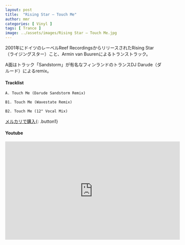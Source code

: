 ```yaml
---
layout: post
title:  "Rising Star – Touch Me"
author: mmr
categories: [ Vinyl ]
tags: [ Trance ]
image: ../assets/images/Rising Star – Touch Me.jpg
---
```


2001年にドイツのレーベルReef RecordingsからリリースされたRising Star（ライジングスター）こと、Armin van Buurenによるトランストラック。

A面はトラック「Sandstorm」が有名なフィンランドのトランスDJ Darude（ダルード）によるremix。

#### Tracklist
```md
A. Touch Me (Darude Sandstorm Remix)

B1. Touch Me (Wavestate Remix)

B2. Touch Me (12" Vocal Mix)
```

[メルカリで購入](https://jp.mercari.com/item/m98006616824?afid=6142608987){: .button1}

#### Youtube
<iframe width="560" height="315" src="https://www.youtube.com/embed/rNnbKF-rklA?si=992BgvGl_Yu75NUh" title="YouTube video player" frameborder="0" allow="accelerometer; autoplay; clipboard-write; encrypted-media; gyroscope; picture-in-picture; web-share" referrerpolicy="strict-origin-when-cross-origin" allowfullscreen></iframe>